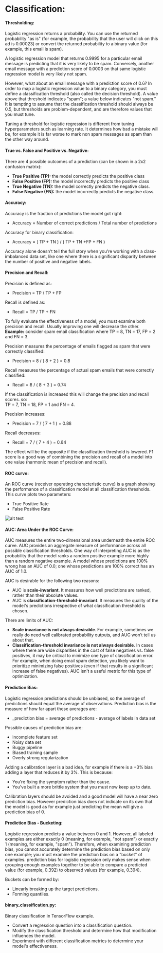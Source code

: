 # Classification:  
#### Thresholding:
Logistic regression returns a probability. You can use the returned probability "as is" (for example, the probability
that the user will click on this ad is 0.00023) or convert the returned probability to a binary value (for example,
this email is spam).  

A logistic regression model that returns 0.9995 for a particular email message is predicting that it is very likely
to be spam. Conversely, another email message with a prediction score of 0.0003 on that same logistic regression 
model is very likely not spam.

However, what about an email message with a prediction score of 0.6? In order to map a logistic regression value to a
binary category, you must define a classification threshold (also called the decision threshold). A value above that
threshold indicates "spam"; a value below indicates "not spam." It is tempting to assume that the classification 
threshold should always be 0.5, but thresholds are problem-dependent, and are therefore values that you must tune.  

Tuning a threshold for logistic regression is different from tuning hyperparameters such as learning rate. It determines
how bad a mistake will be, for example it is far worse to mark non spam messages as spam than the other way around.

#### True vs. False and Positive vs. Negative:  
There are 4 possible outcomes of a prediction (can be shown in a 2x2 confusion matrix):
* **True Positive (TP):** the model correctly predicts the positive class
* **False Positive (FP):** the model incorrectly predicts the positive class
* **True Negative (TN):** the model correctly predicts the negative class.
* **False Negative (FN):** the model incorrectly predicts the negative class.

#### Accuracy:  
Accuracy is the fraction of predictions the model got right:
* Accuracy = Number of correct predictions / Total number of predictions

Accuracy for binary classification:
* Accuracy = ( TP + TN ) / ( TP + TN +FP + FN ) 

Accuracy alone doesn't tell the full story when you're working with a class-imbalanced data set, like one where 
there is a significant disparity between the number of positive and negative labels.

#### Precision and Recall:  
Precision is defined as:
* Precision = TP / TP + FP

Recall is defined as:
* Recall = TP / TP + FN

To fully evaluate the effectiveness of a model, you must examine both precision and recall. Usually improving one will 
decrease the other.  
**Example:** consider spam email classification where TP = 8, TN = 17, FP = 2 and FN = 3.  

Precision measures the percentage of emails flagged as spam that were correctly classified:
* Precision = 8 / ( 8 + 2 ) = 0.8  

Recall measures the percentage of actual spam emails that were correctly classified:
* Recall = 8 / ( 8 + 3 ) = 0.74

If the classification is increased this will change the precision and recall scores. so:  
TP = 7, TN = 18, FP = 1 and FN = 4.  

Precision increases:
* Precision = 7 / ( 7 + 1 ) = 0.88  

Recall decreases:
* Recall = 7 / ( 7 + 4 ) = 0.64

The effect will be the opposite if the classification threshold is lowered. F1 score is a good way of combining the 
precision and recall of a model into one value (harmonic mean of precision and recall).

#### ROC curve: 
An ROC curve (receiver operating characteristic curve) is a graph showing the performance of a classification model at 
all classification thresholds. This curve plots two parameters:
* True Positive Rate
* False Positive Rate

![alt text](https://developers.google.com/machine-learning/crash-course/images/ROCCurve.svg
"TP vs. FP rate at different classification thresholds")

#### AUC: Area Under the ROC Curve:
AUC measures the entire two-dimensional area underneath the entire ROC curve. AUC provides an aggregate measure of
performance across all possible classification thresholds. One way of interpreting AUC is as the probability that the 
model ranks a random positive example more highly than a random negative example. A model whose predictions are 100% 
wrong has an AUC of 0.0; one whose predictions are 100% correct has an AUC of 1.0.  

AUC is desirable for the following two reasons:
* AUC is **scale-invariant**. It measures how well predictions are ranked, rather than their absolute values.
* AUC is **classification-threshold-invariant**. It measures the quality of the model's predictions irrespective of what 
classification threshold is chosen.

There are limits of AUC:
* **Scale invariance is not always desirable**. For example, sometimes we really do need well calibrated probability
outputs, and AUC won’t tell us about that.
* **Classification-threshold invariance is not always desirable**. In cases where there are wide disparities in the 
cost of false negatives vs. false positives, it may be critical to minimize one type of classification error. For
example, when doing email spam detection, you likely want to prioritize minimizing false positives (even if that 
results in a significant increase of false negatives). AUC isn't a useful metric for this type of optimization.

#### Prediction Bias:
Logistic regression predictions should be unbiased, so the average of predictions should equal the average of
observations. Prediction bias is the measure of how far apart these averages are:
* _prediction bias = average of predictions - average of labels in data set

Possible causes of prediction bias are:
* Incomplete feature set
* Noisy data set
* Buggy pipeline
* Biased training sample
* Overly strong regularization

Adding a calibration layer is a bad idea, for example if there is a +3% bias adding a layer that reduces it by 3%. This
is because:
* You're fixing the symptom rather than the cause.
* You've built a more brittle system that you must now keep up to date.

Calibration layers should be avoided and a good model will have a near zero prediction bias. However prediction bias
does not indicate on its own that the model is good as for example just predicting the mean will give a prediction 
bias of 0.

#### Prediction Bias - Bucketing:
Logistic regression predicts a value between 0 and 1. However, all labeled examples are either exactly 0 (meaning, 
for example, "not spam") or exactly 1 (meaning, for example, "spam"). Therefore, when examining prediction bias, you 
cannot accurately determine the prediction bias based on only one example; you must examine the prediction bias on a 
"bucket" of examples. prediction bias for logistic regression only makes sense when grouping enough examples together 
to be able to compare a predicted value (for example, 0.392) to observed values (for example, 0.394).  

Buckets can be formed by:
* Linearly breaking up the target predictions.
* Forming quantiles.

#### binary_classification.py:
Binary classification in TensorFlow example.
* Convert a regression question into a classification question.
* Modify the classification threshold and determine how that modification influences the model.
* Experiment with different classification metrics to determine your model's effectiveness.
